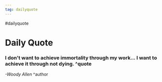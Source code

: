 ```yaml
---
tag: dailyquote
---
```


#dailyquote

# Daily Quote

### I don't want to achieve immortality through my work... I want to achieve it through not dying. ^quote
*-Woody Allen* ^author
